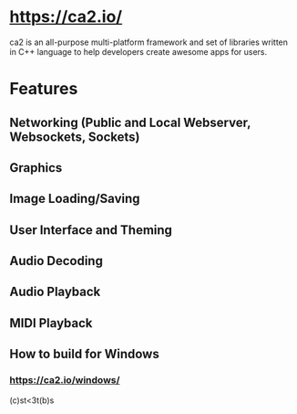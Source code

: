 # https://ca2.io/

ca2 is an all-purpose multi-platform framework and set of libraries written in C++ language to help developers create awesome apps for users.

# Features

## Networking (Public and Local Webserver, Websockets, Sockets)
## Graphics
## Image Loading/Saving
## User Interface and Theming
## Audio Decoding
## Audio Playback
## MIDI Playback

## How to build for Windows

### https://ca2.io/windows/

(c)st<3t(b)s



